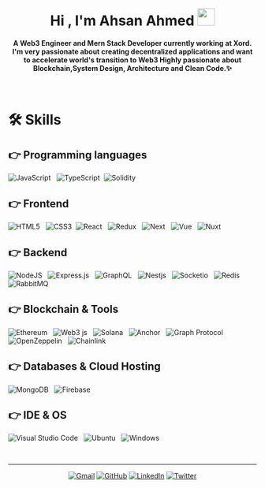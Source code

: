 <h1 align="center">Hi , I'm Ahsan Ahmed <img src="https://media.giphy.com/media/hvRJCLFzcasrR4ia7z/giphy.gif" width="35"></h1>
<h4 align="center">A Web3 Engineer and Mern Stack Developer currently working at Xord. I'm very passionate about creating decentralized applications and want to accelerate world's transition to Web3 Highly passionate about Blockchain,System Design, Architecture and Clean Code.✨
</h4>
<br>

# 🛠️ Skills

## 👉 Programming languages

![JavaScript](https://img.shields.io/badge/javascript-%23323330.svg?style=for-the-badge&logo=javascript&logoColor=%23F7DF1E) &nbsp; ![TypeScript](https://img.shields.io/badge/typescript-%23007ACC.svg?style=for-the-badge&logo=typescript&logoColor=white) &nbsp;![Solidity](https://img.shields.io/badge/Solidity-e6e6e6?style=for-the-badge&logo=solidity&logoColor=black)

## 👉 Frontend

![HTML5](https://img.shields.io/badge/html5-%23E34F26.svg?style=for-the-badge&logo=html5&logoColor=white) &nbsp; ![CSS3](https://img.shields.io/badge/css3-%231572B6.svg?style=for-the-badge&logo=css3&logoColor=white) &nbsp;![React](https://img.shields.io/badge/react-%2320232a.svg?style=for-the-badge&logo=react&logoColor=%2361DAFB) &nbsp; ![Redux](https://img.shields.io/badge/redux-%23593d88.svg?style=for-the-badge&logo=redux&logoColor=white) &nbsp; ![Next](https://img.shields.io/badge/redux-%23593d88.svg?style=for-the-badge&logo=redux&logoColor=white) &nbsp; ![Vue](g.shields.io/badge/Vue.js-35495E?style=for-the-badge&logo=vuedotjs&logoColor=4FC08D) &nbsp; ![Nuxt](https://img.shields.io/badge/redux-%23593d88.svg?style=for-the-badge&logo=redux&logoColor=white)

## 👉 Backend

![NodeJS](https://img.shields.io/badge/node.js-6DA55F?style=for-the-badge&logo=node.js&logoColor=white) &nbsp; ![Express.js](https://img.shields.io/badge/express.js-%23404d59.svg?style=for-the-badge&logo=express&logoColor=%2361DAFB) &nbsp; ![GraphQL](https://img.shields.io/badge/-GraphQL-E10098?style=for-the-badge&logo=graphql&logoColor=white)
&nbsp; ![Nestjs](https://img.shields.io/badge/nestjs-E0234E?style=for-the-badge&logo=nestjs&logoColor=white)
&nbsp; ![Socketio](https://img.shields.io/badge/Socket.io-010101?&style=for-the-badge&logo=Socket.io&logoColor=white)
&nbsp; ![Redis](https://img.shields.io/badge/redis-%23DD0031.svg?&style=for-the-badge&logo=redis&logoColor=white) &nbsp; ![RabbitMQ](https://img.shields.io/badge/rabbitmq-%23FF6600.svg?&style=for-the-badge&logo=rabbitmq&logoColor=white)

## 👉 Blockchain & Tools

![Ethereum](https://img.shields.io/badge/Ethereum-3C3C3D?style=for-the-badge&logo=Ethereum&logoColor=white) &nbsp; ![Web3 js](https://img.shields.io/badge/web3.js-F16822?style=for-the-badge&logo=web3.js&logoColor=white) &nbsp; ![Solana](https://img.shields.io/badge/solana-%23007ACC.svg?style=for-the-badge&logo=solana&logoColor=white&color=1a1e99)
&nbsp; ![Anchor](https://img.shields.io/badge/anchor-E0234E?style=for-the-badge&logo=anchor&logoColor=white)
&nbsp; ![Graph Protocol](https://img.shields.io/badge/GraphProtocol-%23007ACC.svg?style=for-the-badge&logo=TheGraph&logoColor=white&color=630b5f)
&nbsp; ![OpenZeppelin](https://img.shields.io/badge/OpenZeppelin-4E5EE4?logo=OpenZeppelin&logoColor=fff&style=for-the-badge) &nbsp; ![Chainlink](https://img.shields.io/badge/chainlink-375BD2?style=for-the-badge&logo=chainlink&logoColor=white)

## 👉 Databases & Cloud Hosting

![MongoDB](https://img.shields.io/badge/MongoDB-%234ea94b.svg?style=for-the-badge&logo=mongodb&logoColor=white) &nbsp; ![Firebase](https://img.shields.io/badge/firebase-%23039BE5.svg?style=for-the-badge&logo=firebase) &nbsp;

## 👉 IDE & OS

![Visual Studio Code](https://img.shields.io/badge/Visual%20Studio%20Code-0078d7.svg?style=for-the-badge&logo=visual-studio-code&logoColor=white) &nbsp; ![Ubuntu](https://img.shields.io/badge/Ubuntu-E95420?style=for-the-badge&logo=ubuntu&logoColor=white) &nbsp; ![Windows](https://img.shields.io/badge/Windows-0078D6?style=for-the-badge&logo=windows&logoColor=white)

<br />
<hr/>

<p align="center">
	<a href="mailto:mauwia.atif@gmail.com"><img src="https://img.icons8.com/bubbles/50/000000/gmail.png" alt="Gmail"/></a>
	<a href="https://github.com/mauwia"><img src="https://img.icons8.com/bubbles/50/000000/github.png" alt="GitHub"/></a>
	<a href="https://www.linkedin.com/in/muhammad-mavia-bba2811b6/"><img src="https://img.icons8.com/bubbles/50/000000/linkedin.png" alt="LinkedIn"/></a>
	<a href="https://twitter.com/bazz1799"><img src="https://img.icons8.com/bubbles/50/000000/twitter-circled.png" alt="Twitter"/></a>
</p>
